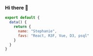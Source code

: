 ### Hi there 👋

```javascript
export default {
  data() {
    return {
      name: "Stephanie",
      favs: "React, R3F, Vue, D3, psql"
    }
  }
}
```
